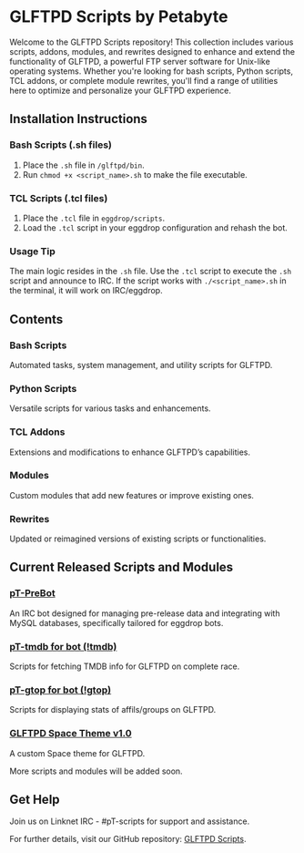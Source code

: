 # GLFTPD Scripts by Petabyte

Welcome to the GLFTPD Scripts repository! This collection includes various scripts, addons, modules, and rewrites designed to enhance and extend the functionality of GLFTPD, a powerful FTP server software for Unix-like operating systems. Whether you're looking for bash scripts, Python scripts, TCL addons, or complete module rewrites, you'll find a range of utilities here to optimize and personalize your GLFTPD experience.

## Installation Instructions

### Bash Scripts (.sh files)
1. Place the `.sh` file in `/glftpd/bin`.
2. Run `chmod +x <script_name>.sh` to make the file executable.

### TCL Scripts (.tcl files)
1. Place the `.tcl` file in `eggdrop/scripts`.
2. Load the `.tcl` script in your eggdrop configuration and rehash the bot.

### Usage Tip
The main logic resides in the `.sh` file. Use the `.tcl` script to execute the `.sh` script and announce to IRC. If the script works with `./<script_name>.sh` in the terminal, it will work on IRC/eggdrop.

## Contents

### Bash Scripts
Automated tasks, system management, and utility scripts for GLFTPD.

### Python Scripts
Versatile scripts for various tasks and enhancements.

### TCL Addons
Extensions and modifications to enhance GLFTPD’s capabilities.

### Modules
Custom modules that add new features or improve existing ones.

### Rewrites
Updated or reimagined versions of existing scripts or functionalities.

## Current Released Scripts and Modules

### [pT-PreBot](https://github.com/pT-Scripts/pT-PreBot)
An IRC bot designed for managing pre-release data and integrating with MySQL databases, specifically tailored for eggdrop bots.

### [pT-tmdb for bot (!tmdb)](https://github.com/pT-Scripts/GLFTPD-Scripts)
Scripts for fetching TMDB info for GLFTPD on complete race.

### [pT-gtop for bot (!gtop)](https://github.com/pT-Scripts/GLFTPD-Scripts)
Scripts for displaying stats of affils/groups on GLFTPD.

### [GLFTPD Space Theme v1.0](https://github.com/pT-Scripts/GLFTPD-Scripts)
A custom Space theme for GLFTPD.

More scripts and modules will be added soon.

## Get Help
Join us on Linknet IRC - #pT-scripts for support and assistance.

For further details, visit our GitHub repository: [GLFTPD Scripts](https://github.com/pT-Scripts/GLFTPD-Scripts).

